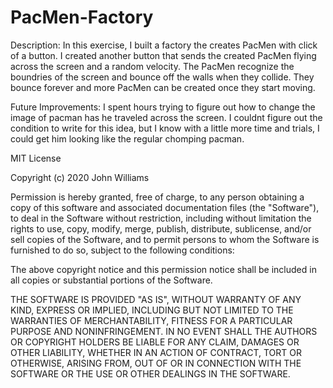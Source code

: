 # PacMen-Factory

Description: In this exercise, I built a factory the creates PacMen with click of a button. I created another button that sends the created PacMen flying across the screen and a random velocity. The PacMen recognize the boundries of the screen and bounce off the walls when they collide. They bounce forever and more PacMen can be created once they start moving.


Future Improvements: I spent hours trying to figure out how to change the image of pacman has he traveled across the screen. I couldnt figure out the condition to write for this idea, but I know with a little more time and trials, I could get him looking like the regular chomping pacman.








MIT License

Copyright (c) 2020 John Williams

Permission is hereby granted, free of charge, to any person obtaining a copy
of this software and associated documentation files (the "Software"), to deal
in the Software without restriction, including without limitation the rights
to use, copy, modify, merge, publish, distribute, sublicense, and/or sell
copies of the Software, and to permit persons to whom the Software is
furnished to do so, subject to the following conditions:

The above copyright notice and this permission notice shall be included in all
copies or substantial portions of the Software.

THE SOFTWARE IS PROVIDED "AS IS", WITHOUT WARRANTY OF ANY KIND, EXPRESS OR
IMPLIED, INCLUDING BUT NOT LIMITED TO THE WARRANTIES OF MERCHANTABILITY,
FITNESS FOR A PARTICULAR PURPOSE AND NONINFRINGEMENT. IN NO EVENT SHALL THE
AUTHORS OR COPYRIGHT HOLDERS BE LIABLE FOR ANY CLAIM, DAMAGES OR OTHER
LIABILITY, WHETHER IN AN ACTION OF CONTRACT, TORT OR OTHERWISE, ARISING FROM,
OUT OF OR IN CONNECTION WITH THE SOFTWARE OR THE USE OR OTHER DEALINGS IN THE
SOFTWARE.
